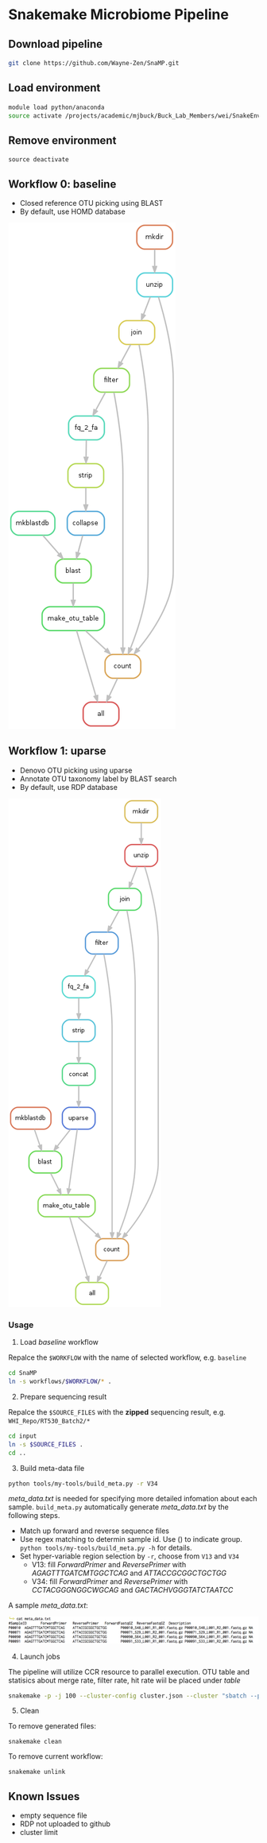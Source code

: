 # Snakemake Microbiome Pipeline

## Download pipeline
```bash
git clone https://github.com/Wayne-Zen/SnaMP.git
```

## Load environment

```bash
module load python/anaconda
source activate /projects/academic/mjbuck/Buck_Lab_Members/wei/SnakeEnv
```

## Remove environment 

```
source deactivate
```

## Workflow 0: baseline

  * Closed reference OTU picking using BLAST
  * By default, use HOMD database

![workflow_0](misc/baseline.png)

## Workflow 1: uparse

  * Denovo OTU picking using uparse
  * Annotate OTU taxonomy label by BLAST search
  * By default, use RDP database

![workflow_1](misc/uparse.png)

### Usage

1. Load _baseline_ workflow

  Repalce the `$WORKFLOW` with the name of selected workflow, e.g. `baseline`

  ```bash
  cd SnaMP
  ln -s workflows/$WORKFLOW/* .
  ```

2. Prepare sequencing result

  Repalce the `$SOURCE_FILES` with the __zipped__ sequencing result, e.g. `WHI_Repo/RT530_Batch2/*`

  ```bash
  cd input
  ln -s $SOURCE_FILES .
  cd ..
  ```

3. Build meta-data file

  ```bash
  python tools/my-tools/build_meta.py -r V34
  ```

  _meta_data.txt_ is needed for specifying more detailed infomation about each sample.
  `build_meta.py` automatically generate _meta_data.txt_ by the following steps.
  
  * Match up forward and reverse sequence files
  * Use regex matching to determin sample id. Use () to indicate group. `python tools/my-tools/build_meta.py -h` for details.
  * Set hyper-variable region selection by `-r`, choose from `V13` and `V34`
    * V13: fill _ForwardPrimer_ and _ReversePrimer_ with _AGAGTTTGATCMTGGCTCAG_ and _ATTACCGCGGCTGCTGG_
    * V34: fill _ForwardPrimer_ and _ReversePrimer_ with _CCTACGGGNGGCWGCAG_ and _GACTACHVGGGTATCTAATCC_

  A sample _meta_data.txt_:
  
  ![meta_data_sample](misc/meta_data_sample.png)


4. Launch jobs

  The pipeline will utilize CCR resource to parallel execution.
  OTU table and statisics about merge rate, filter rate, hit rate wiil be placed under _table_

  ```bash
  snakemake -p -j 100 --cluster-config cluster.json --cluster "sbatch --partition {cluster.partition} --time {cluster.time} --nodes {cluster.nodes} --ntasks-per-node {cluster.ntasks-per-node}"
  ```
  
5. Clean

  To remove generated files:
  ```
  snakemake clean
  ```
  
  To remove current workflow:
  
  ```
  snakemake unlink
  ```


## Known Issues

* empty sequence file
* RDP not uploaded to github
* cluster limit
